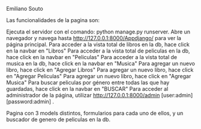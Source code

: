Emiliano Souto

Las funcionalidades de la pagina son:

Ejecuta el servidor con el comando: python manage.py runserver.
Abre un navegador y navega hasta http://127.0.0.1:8000/Appdjango/ para ver la página principal.
Para acceder a la vista total de libros en la db, hace click en la navbar en "Libros"
Para acceder a la vista total de peliculas en la db, hace click en la navbar en "Peliculas"
Para acceder a la vista total de musica en la db, hace click en la navbar en "Musica"
Para agregar un nuevo libro, hace click en "Agregar Libros"
Para agregar un nuevo libro, hace click en "Agregar Peliculas"
Para agregar un nuevo libro, hace click en "Agregar Musica"
Para buscar peliculas por género entre todas las que hay guardadas, hace click en la navbar en "BUSCAR"
Para acceder al administrador de la página, utilizar http://127.0.0.1:8000/admin [user:admin] [password:admin] .

Pagina con 3 models distintos, formularios para cada uno de ellos, y un buscador de genero de peliculas en la db.
